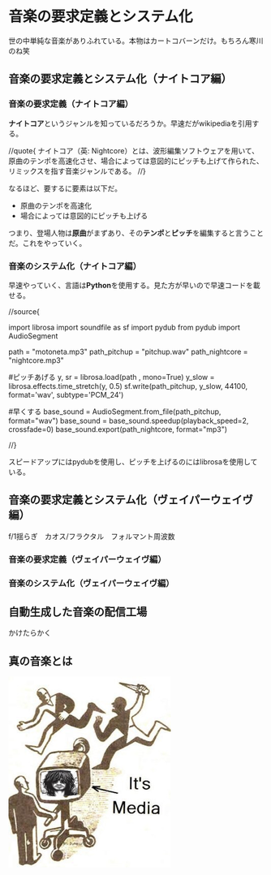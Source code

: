 # 音楽の要求定義とシステム化
世の中単純な音楽がありふれている。本物はカートコバーンだけ。もちろん寒川のね笑

## 音楽の要求定義とシステム化（ナイトコア編）

### 音楽の要求定義（ナイトコア編）
**ナイトコア**というジャンルを知っているだろうか。早速だがwikipediaを引用する。

//quote{
ナイトコア（英: Nightcore）とは、波形編集ソフトウェアを用いて、原曲のテンポを高速化させ、場合によっては意図的にピッチも上げて作られた、リミックスを指す音楽ジャンルである。
//}

なるほど、要するに要素は以下だ。

- 原曲のテンポを高速化
- 場合によっては意図的にピッチも上げる

つまり、登場人物は**原曲**がまずあり、その**テンポ**と**ピッチ**を編集すると言うことだ。これをやっていく。


### 音楽のシステム化（ナイトコア編）
早速やっていく、言語は**Python**を使用する。見た方が早いので早速コードを載せる。

//source{

import librosa
import soundfile as sf
import pydub
from pydub import AudioSegment

path = "motoneta.mp3"
path_pitchup = "pitchup.wav"
path_nightcore = "nightcore.mp3"

#ピッチあげる
y, sr   = librosa.load(path , mono=True)
y_slow  = librosa.effects.time_stretch(y, 0.5)
sf.write(path_pitchup, y_slow, 44100, format='wav', subtype='PCM_24')

#早くする
base_sound = AudioSegment.from_file(path_pitchup, format="wav")
base_sound = base_sound.speedup(playback_speed=2, crossfade=0)
base_sound.export(path_nightcore, format="mp3")

//}

スピードアップにはpydubを使用し、ピッチを上げるのにはlibrosaを使用している。



## 音楽の要求定義とシステム化（ヴェイパーウェイヴ編）
f/1揺らぎ　カオス/フラクタル　フォルマント周波数
### 音楽の要求定義（ヴェイパーウェイヴ編）

### 音楽のシステム化（ヴェイパーウェイヴ編）


## 自動生成した音楽の配信工場
かけたらかく

## 真の音楽とは

![真の音楽](images/chap-makeman-title/true_music.png?scale=5)

